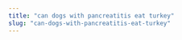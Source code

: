 ```yaml
---
title: "can dogs with pancreatitis eat turkey"
slug: "can-dogs-with-pancreatitis-eat-turkey"
---
```


